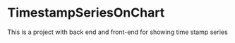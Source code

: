 # TimestampSeriesOnChart
This is a project with back end and front-end for showing time stamp series
